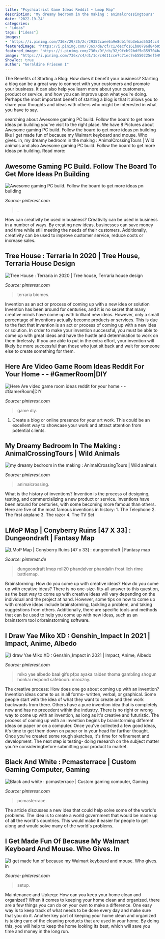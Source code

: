 ```yaml
---
title: "Psychiatrist Game Ideas Reddit ~ Lmop Map"
description: "My dreamy bedroom in the making : animalcrossingtours"
date: "2022-10-24"
categories:
- "ideas"
tags: ["ideas"]
images:
- "https://i.pinimg.com/736x/29/35/2c/29352caee6a9e8db1f6b3ebad5534cc4.jpg"
featuredImage: "https://i.pinimg.com/736x/de/cf/c1/decfc161b80796d84b052b7cf7a196a9.jpg"
featured_image: "https://i.pinimg.com/736x/9f/cb/92/9fcb92bdf5d859704ba16b139f667fa2.jpg"
image: "https://i.pinimg.com/736x/c4/d1/1c/c4d11cce7c71ec7eb550225ef549cd46.jpg"
ShowToc: true
author: "Geraldine Friesen I"
---
```



The Benefits of Starting a Blog: How does it benefit your business?
Starting a blog can be a great way to connect with your customers and promote your business. It can also help you learn more about your customers, product or service, and how you can improve upon what you’re doing. Perhaps the most important benefit of starting a blog is that it allows you to share your thoughts and ideas with others who might be interested in what you have to say.

	

		
searching about Awesome gaming PC build. Follow the board to get more ideas pn building you've visit to the right place. We have 8 Pictures about Awesome gaming PC build. Follow the board to get more ideas pn building like I get made fun of because my Walmart keyboard and mouse. Who gives. in, my dreamy bedroom in the making : AnimalCrossingTours | Wild animals and also Awesome gaming PC build. Follow the board to get more ideas pn building. Read more:
		
    
## Awesome Gaming PC Build. Follow The Board To Get More Ideas Pn Building

<img loading=lazy src="https://i.pinimg.com/736x/de/cf/c1/decfc161b80796d84b052b7cf7a196a9.jpg" onerror="this.onerror=null;this.src='https://tse3.mm.bing.net/th?id=OIP.Oms0lVU_6yw7lDrrvpiJzgHaLK&amp;pid=15.1';" alt="Awesome gaming PC build. Follow the board to get more ideas pn building">

_Source: pinterest.com_

>. 

	

How can creativity be used in business?
Creativity can be used in business in a number of ways. By creating new ideas, businesses can save money and time while still meeting the needs of their customers. Additionally, creativity can be used to improve customer service, reduce costs or increase sales.

    
## Tree House : Terraria In 2020 | Tree House, Terraria House Design

<img loading=lazy src="https://i.pinimg.com/736x/29/35/2c/29352caee6a9e8db1f6b3ebad5534cc4.jpg" onerror="this.onerror=null;this.src='https://tse3.mm.bing.net/th?id=OIP.Nq3fJgeOfcmkr7nzsLKU3AHaGq&amp;pid=15.1';" alt="Tree House : Terraria in 2020 | Tree house, Terraria house design">

_Source: pinterest.com_

>terraria biomes. 

	

Invention as an act or process of coming up with a new idea or solution
Invention has been around for centuries, and it is no secret that many creative minds have come up with brilliant new ideas. However, only a small percentage of inventions actually become products or services. This is due to the fact that invention is an act or process of coming up with a new idea or solution. In order to make your invention successful, you must be able to come up with great ideas and have the hustle and determination to work on them tirelessly. If you are able to put in the extra effort, your invention will likely be more successful than those who just sit back and wait for someone else to create something for them.

    
## Here Are Video Game Room Ideas Reddit For Your Home - - #GamerRoom|DIY

<img loading=lazy src="https://i.pinimg.com/736x/9f/cb/92/9fcb92bdf5d859704ba16b139f667fa2.jpg" onerror="this.onerror=null;this.src='https://tse2.mm.bing.net/th?id=OIP.1XbL-ll7uF4YyFzpwcjnIwHaLH&amp;pid=15.1';" alt="Here Are video game room ideas reddit for your home - - #GamerRoom|DIY">

_Source: pinterest.com_

>game diy. 

	

1. Create a blog or online presence for your art work. This could be an excellent way to showcase your work and attract attention from potential clients.

    
## My Dreamy Bedroom In The Making : AnimalCrossingTours | Wild Animals

<img loading=lazy src="https://i.pinimg.com/736x/ab/e4/b3/abe4b3b1188d7f6429340e6e3e80a977.jpg" onerror="this.onerror=null;this.src='https://tse4.mm.bing.net/th?id=OIP.wXGD6sX11-Dkz0q8laUywAHaEK&amp;pid=15.1';" alt="my dreamy bedroom in the making : AnimalCrossingTours | Wild animals">

_Source: pinterest.com_

>animalcrossing. 

	

What is the history of inventions?
Invention is the process of designing, testing, and commercializing a new product or service. Inventions have been around for centuries, with some becoming more famous than others. Here are five of the most famous inventions in history: 1. The Telephone 2. The first airplane 3. The razor 4. The TV Set 
    
## LMoP Map | Conyberry Ruins [47 X 33] : Dungeondraft | Fantasy Map

<img loading=lazy src="https://i.pinimg.com/736x/1a/21/1a/1a211ae0884ea24f87bc3b8708cd7a9b.jpg" onerror="this.onerror=null;this.src='https://tse3.mm.bing.net/th?id=OIP.ip4-lWh7iPJYdKtzDN6iDQHaFM&amp;pid=15.1';" alt="LMoP Map | Conyberry Ruins [47 x 33] : dungeondraft | Fantasy map">

_Source: pinterest.de_

>dungeondraft lmop roll20 phandelver phandalin frost lich rime battlemap. 

	

Brainstorming: How do you come up with creative ideas?
How do you come up with creative ideas?
There is no one-size-fits-all answer to this question, as the best way to come up with creative ideas will vary depending on the individual and the project at hand. However, some tips on how to come up with creative ideas include brainstorming, tackling a problem, and taking suggestions from others. Additionally, there are specific tools and methods that can be used to help you come up with new ideas, such as an brainstorm tool orbrainstorming software.

    
## I Draw Yae Miko XD : Genshin_Impact In 2021 | Impact, Anime, Albedo

<img loading=lazy src="https://i.pinimg.com/736x/28/fa/2b/28fa2baa47ac508e20325643f8a53391.jpg" onerror="this.onerror=null;this.src='https://tse3.mm.bing.net/th?id=OIP.DjRjkFwjdRWfAKe0wKP63wHaJr&amp;pid=15.1';" alt="I draw Yae Miko XD : Genshin_Impact in 2021 | Impact, Anime, Albedo">

_Source: pinterest.com_

>miko yae albedo baal gifs pfps ayaka raiden thoma gambling shogun honkai respond safebooru mroczny. 

	

The creative process: How does one go about coming up with an invention?
Invention ideas come to us in all forms- written, verbal, or graphical. Some people start with the idea of what they want to create and then work backwards from there. Others have a pure invention idea that is completely new and has no precedent within the industry. There is no right or wrong way to come up with an invention, as long as it's creative and futuristic. The process of coming up with an invention begins by brainstorming different ideas on paper or on a computer. Once you've collected a few good ideas, it's time to get them down on paper or in your head for further thought. Once you've created some rough sketches, it's time for refinement and development. The next step is testing- doing research on the subject matter you're consideringbefore submitting your product to market.

    
## Black And White : Pcmasterrace | Custom Gaming Computer, Gaming

<img loading=lazy src="https://i.pinimg.com/736x/c4/d1/1c/c4d11cce7c71ec7eb550225ef549cd46.jpg" onerror="this.onerror=null;this.src='https://tse1.mm.bing.net/th?id=OIP.TniIAqDEMnsKx71uhIuLOgHaId&amp;pid=15.1';" alt="Black and white : pcmasterrace | Custom gaming computer, Gaming">

_Source: pinterest.com_

>pcmasterrace. 

	

The article discusses a new idea that could help solve some of the world's problems. The idea is to create a world government that would be made up of all the world's countries. This would make it easier for people to get along and would solve many of the world's problems.

    
## I Get Made Fun Of Because My Walmart Keyboard And Mouse. Who Gives. In

<img loading=lazy src="https://i.pinimg.com/736x/5b/67/c3/5b67c3880a21b93110f9f0485bc83b3d.jpg" onerror="this.onerror=null;this.src='https://tse2.mm.bing.net/th?id=OIP.HOT3_bf2Q_hjyXCoPR0z_wHaJ3&amp;pid=15.1';" alt="I get made fun of because my Walmart keyboard and mouse. Who gives. in">

_Source: pinterest.com_

>setup. 

	

Maintenance and Upkeep: How can you keep your home clean and organized?
When it comes to keeping your home clean and organized, there are a few things you can do on your own to make a difference. One easy way is to keep track of what needs to be done every day and make sure that you do it. Another key part of keeping your home clean and organized is taking care of the cleaning products that are used in your home. By doing this, you will help to keep the home looking its best, which will save you time and money in the long run.

